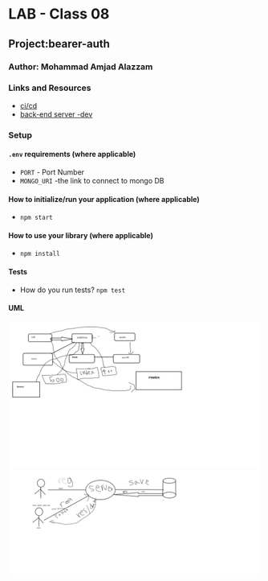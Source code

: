 # LAB - Class 08

## Project:bearer-auth

### Author: Mohammad Amjad Alazzam

### Links and Resources

- [ci/cd](https://github.com/MohdAzzam/auth-api/actions)
- [back-end server -dev](https://azzam-auth-api.herokuapp.com/)

### Setup

#### `.env` requirements (where applicable)

- `PORT` - Port Number
- `MONGO_URI` -the link to connect to mongo DB

#### How to initialize/run your application (where applicable)

- `npm start`

#### How to use your library (where applicable)

- `npm install `

#### Tests

- How do you run tests? `npm test`


#### UML

![UML](./assets/uml.png)
![UML](./assets/wrrc.png)